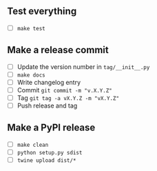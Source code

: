 Test everything
---------------
* [ ] `make test`

Make a release commit
---------------------
* [ ] Update the version number in `tag/__init__.py`
* [ ] `make docs`
* [ ] Write changelog entry
* [ ] Commit `git commit -m "v.X.Y.Z"`
* [ ] Tag `git tag -a vX.Y.Z -m "vX.Y.Z"`
* [ ] Push release and tag

Make a PyPI release
-------------------
* [ ] `make clean`
* [ ] `python setup.py sdist`
* [ ] `twine upload dist/*`
